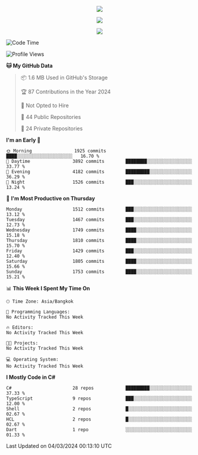 <p align="center">
  <a href="say-hi.gif"> 
    <img align="center" src="say-hi.gif"/>
  </a>
</p>
<p align="center">
  <a href="https://github.com/htthinh1999">
    <img align="center" src="https://github-readme-stats-kappa-pink.vercel.app/api?username=htthinh1999&show_icons=true&count_private=true&theme=dracula"/>
  </a>
</p>
<p align="center">
  <a href="https://github.com/htthinh1999">
    <img src="https://github-readme-stats-kappa-pink.vercel.app/api/top-langs/?username=htthinh1999&layout=compact&langs_count=6&count_private=true&hide=tsql,hlsl,glsl,shaderlab&theme=dracula"/>
  </a>
</p>

<!--START_SECTION:waka-->
![Code Time](http://img.shields.io/badge/Code%20Time-0%20secs-blue)

![Profile Views](http://img.shields.io/badge/Profile%20Views-0-blue)

**🐱 My GitHub Data** 

> 📦 1.6 MB Used in GitHub's Storage 
 > 
> 🏆 87 Contributions in the Year 2024
 > 
> 🚫 Not Opted to Hire
 > 
> 📜 44 Public Repositories 
 > 
> 🔑 24 Private Repositories 
 > 
**I'm an Early 🐤** 

```text
🌞 Morning                1925 commits        ████░░░░░░░░░░░░░░░░░░░░░   16.70 % 
🌆 Daytime                3892 commits        ████████░░░░░░░░░░░░░░░░░   33.77 % 
🌃 Evening                4182 commits        █████████░░░░░░░░░░░░░░░░   36.29 % 
🌙 Night                  1526 commits        ███░░░░░░░░░░░░░░░░░░░░░░   13.24 % 
```
📅 **I'm Most Productive on Thursday** 

```text
Monday                   1512 commits        ███░░░░░░░░░░░░░░░░░░░░░░   13.12 % 
Tuesday                  1467 commits        ███░░░░░░░░░░░░░░░░░░░░░░   12.73 % 
Wednesday                1749 commits        ████░░░░░░░░░░░░░░░░░░░░░   15.18 % 
Thursday                 1810 commits        ████░░░░░░░░░░░░░░░░░░░░░   15.70 % 
Friday                   1429 commits        ███░░░░░░░░░░░░░░░░░░░░░░   12.40 % 
Saturday                 1805 commits        ████░░░░░░░░░░░░░░░░░░░░░   15.66 % 
Sunday                   1753 commits        ████░░░░░░░░░░░░░░░░░░░░░   15.21 % 
```


📊 **This Week I Spent My Time On** 

```text
🕑︎ Time Zone: Asia/Bangkok

💬 Programming Languages: 
No Activity Tracked This Week

🔥 Editors: 
No Activity Tracked This Week

🐱‍💻 Projects: 
No Activity Tracked This Week

💻 Operating System: 
No Activity Tracked This Week
```

**I Mostly Code in C#** 

```text
C#                       28 repos            █████████░░░░░░░░░░░░░░░░   37.33 % 
TypeScript               9 repos             ███░░░░░░░░░░░░░░░░░░░░░░   12.00 % 
Shell                    2 repos             █░░░░░░░░░░░░░░░░░░░░░░░░   02.67 % 
HCL                      2 repos             █░░░░░░░░░░░░░░░░░░░░░░░░   02.67 % 
Dart                     1 repo              ░░░░░░░░░░░░░░░░░░░░░░░░░   01.33 % 
```




 Last Updated on 04/03/2024 00:13:10 UTC
<!--END_SECTION:waka-->
